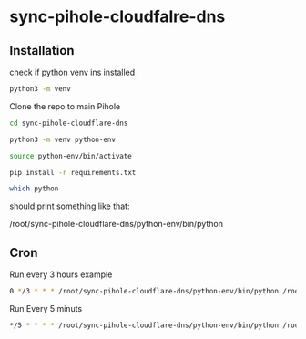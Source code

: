 # sync-pihole-cloudfalre-dns

## Installation

check if python venv ins installed

```bash
python3 -m venv
```

Clone the repo to main Pihole

```bash
cd sync-pihole-cloudflare-dns
```

```bash
python3 -m venv python-env
```

```bash
source python-env/bin/activate
```

```bash
pip install -r requirements.txt
```

```bash
which python
```

should print something like that:

/root/sync-pihole-cloudflare-dns/python-env/bin/python

## Cron

Run every 3 hours example

```bash
0 */3 * * * /root/sync-pihole-cloudflare-dns/python-env/bin/python /root/sync-pihole-cloudflare-dns/sync.py
```

Run Every 5 minuts

```bash
*/5 * * * * /root/sync-pihole-cloudflare-dns/python-env/bin/python /root/sync-pihole-cloudflare-dns/sync.py
```
